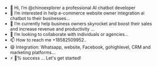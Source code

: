 - 👋 Hi, I’m @chinoexplorer a professional AI chatbot developer 
- 👀 I’m interested in help e-commerce website owner integration ai chatbot to their businesses...
- 🌱 I’m currently help business owners skyrocket and boost their sales and increase revenue and productivity ...
- 💞️ I’m looking to collaborate with individuals or agencies...
- 📫 How to reach me +18582509952..
- 😄 Integration: Whatsapp, website, Facebook, gohighlevel, CRM and marketing platforms...
- ⚡ 💯% success ...
Let's get started!
<!---
chinoexplorer/chinoexplorer is a ✨ special ✨ repository because its `README.md` (this file) appears on your GitHub profile.
You can click the Preview link to take a look at your changes.
--->
